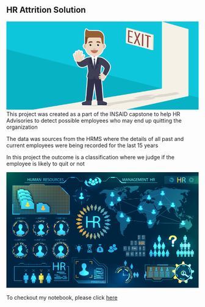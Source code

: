 ## HR Attrition Solution


![Wait Lets Understand](https://github.com/gsraditya2105/hr-employee-attrition/blob/main/Attrtion.png?raw=true)
This project was created as a part of the INSAID capstone to help HR Advisories to detect possible employees who may end up quitting the organization

The data was sources from the HRMS where the details of all past and current employees were being recorded for the last 15 years 

In this project the outcome is a classification where we judge if the employee is likely to quit or not 

![enter image description here](https://github.com/gsraditya2105/hr-employee-attrition/blob/main/hr-analytics-10.jpg?raw=true)


To checkout my notebook, please click [here](https://github.com/gsraditya2105/hr-employee-attrition/blob/main/HR_Analytics.ipynb)
